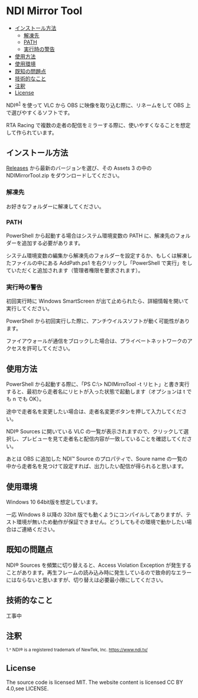 <!-- omit in toc -->
# NDI Mirror Tool

- [インストール方法](#インストール方法)
  - [解凍先](#解凍先)
  - [PATH](#path)
  - [実行時の警告](#実行時の警告)
- [使用方法](#使用方法)
- [使用環境](#使用環境)
- [既知の問題点](#既知の問題点)
- [技術的なこと](#技術的なこと)
- [注釈](#注釈)
- [License](#license)

NDI®<sup>[1](#note1)</sup> を使って VLC から OBS に映像を取り込む際に、リネームをして OBS 上で選びやすくるソフトです。

RTA Racing で複数の走者の配信をミラーする際に、使いやすくなることを想定して作られています。

## インストール方法
[Releases](https://github.com/LichtWirbelwind/NDIMirrorTool/releases) から最新のバージョンを選び、その Assets 3 の中の NDIMirrorTool.zip をダウンロードしてください。

### 解凍先

お好きなフォルダーに解凍してください。

### PATH

PowerShell から起動する場合はシステム環境変数の PATH に、解凍先のフォルダーを追加する必要があります。

システム環境変数の編集から解凍先のフォルダーを設定するか、もしくは解凍したファイルの中にある AddPath.ps1 を右クリックし「PowerShell で実行」をしていただくと追加されます（管理者権限を要求されます）。

### 実行時の警告

初回実行時に Windows SmartScreen が出て止められたら、詳細情報を開いて実行してください。

PowerShell から初回実行した際に、アンチウイルスソフトが動く可能性があります。

ファイアウォールが通信をブロックした場合は、プライベートネットワークのアクセスを許可してください。

## 使用方法

PowerShell から起動する際に、「PS C:\\> NDIMirroTool -t リヒト」と書き実行すると、最初から走者名にリヒトが入った状態で起動します（オプションは t でも n でも OK）。

途中で走者名を変更したい場合は、走者名変更ボタンを押して入力してください。

NDI® Sources に開いている VLC の一覧が表示されますので、クリックして選択し、プレビューを見て走者名と配信内容が一致していることを確認してください。

あとは OBS に追加した NDI™ Source のプロパティで、Soure name の一覧の中から走者名を見つけて設定すれば、出力したい配信が得られると思います。

## 使用環境

Windows 10 64bit版を想定しています。

一応 Windows 8 以降の 32bit 版でも動くようにコンパイルしてありますが、テスト環境が無いため動作が保証できません。どうしてもその環境で動かしたい場合はご連絡ください。

## 既知の問題点

NDI® Sources を頻繁に切り替えると、Access Violation Exception が発生することがあります。再生フレームの読み込み時に発生しているので致命的なエラーにはならないと思いますが、切り替えは必要最小限にしてください。

## 技術的なこと

工事中

## 注釈
<small id="note1">1.^ NDI® is a registered trademark of NewTek, Inc. https://www.ndi.tv/</small>

## License

The source code is licensed MIT. The website content is licensed CC BY 4.0,see LICENSE.

